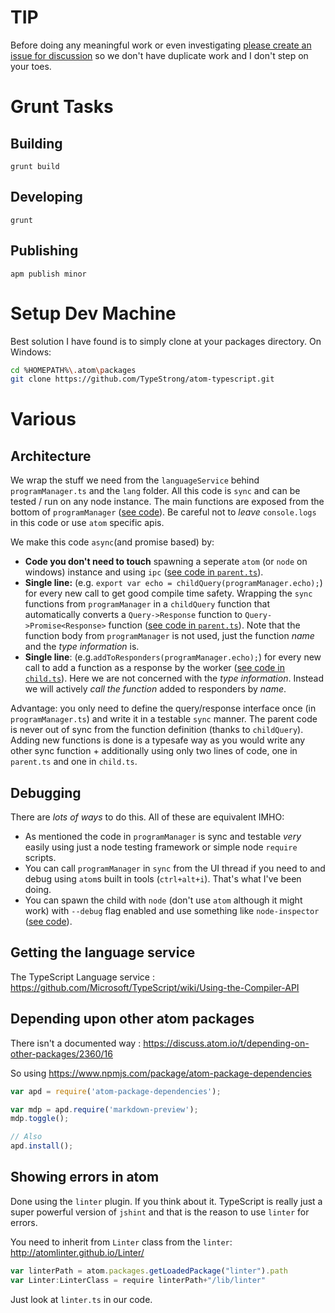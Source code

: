 # TIP
Before doing any meaningful work or even investigating [please create an issue for discussion](https://github.com/TypeStrong/atom-typescript/issues) so we don't have duplicate work and I don't step on your toes.

# Grunt Tasks
## Building 
`grunt build`

## Developing
`grunt`

## Publishing
`apm publish minor`

# Setup Dev Machine
Best solution I have found is to simply clone at your packages directory. On Windows: 

```bash
cd %HOMEPATH%\.atom\packages
git clone https://github.com/TypeStrong/atom-typescript.git 
```

# Various

## Architecture
We wrap the stuff we need from the `languageService` behind `programManager.ts` and the `lang` folder. All this code is `sync` and can be tested / run on any node instance. The main functions are exposed from the bottom of `programManager` ([see code](https://github.com/TypeStrong/atom-typescript/blob/a90bd067bba8656e41c6e1ed3c1bdea06118274f/lib/main/lang/programManager.ts#L228-L408)). Be careful not to *leave* `console.logs` in this code or use `atom` specific apis. 

We make this code `async`(and promise based) by: 

* **Code you don't need to touch** spawning a seperate `atom` (or `node` on windows) instance and using `ipc` ([see code in `parent.ts`](https://github.com/TypeStrong/atom-typescript/blob/a90bd067bba8656e41c6e1ed3c1bdea06118274f/lib/worker/parent.ts#L16-L78)).
* **Single line:** (e.g. `export var echo = childQuery(programManager.echo);`) for every new call to get good compile time safety. Wrapping the `sync` functions from `programManager` in a `childQuery` function that automatically converts a `Query->Response` function to `Query->Promise<Response>` function ([see code in `parent.ts`](https://github.com/TypeStrong/atom-typescript/blob/a90bd067bba8656e41c6e1ed3c1bdea06118274f/lib/worker/parent.ts#L132-L142)). Note that the function body from `programManager` is not used, just the function *name* and the *type information* is.
* **Single line**: (e.g.`addToResponders(programManager.echo);`) for every new call to add a function as a response by the worker ([see code in `child.ts`](https://github.com/TypeStrong/atom-typescript/blob/a90bd067bba8656e41c6e1ed3c1bdea06118274f/lib/worker/child.ts#L45-L56)). Here we are not concerned with the *type information*. Instead we will actively *call the function* added to responders by *name*.
 
Advantage: you only need to define the query/response interface once (in `programManager.ts`) and write it in a testable `sync` manner. The parent code is never out of sync from the function definition (thanks to `childQuery`). Adding new functions is done is a typesafe way as you would write any other sync function + additionally using only two lines of code, one in `parent.ts` and one in `child.ts`. 

## Debugging
There are *lots of ways* to do this. All of these are equivalent IMHO:
 
* As mentioned the code in `programManager` is sync and testable *very* easily using just a node testing framework or simple node `require` scripts.
* You can call `programManager` in `sync` from the UI thread if you need to and debug using `atom`s built in tools (`ctrl+alt+i`). That's what I've been doing. 
* You can spawn the child with `node` (don't use `atom` although it might work) with `--debug` flag enabled and use something like `node-inspector` ([see code](https://github.com/TypeStrong/atom-typescript/blob/a90bd067bba8656e41c6e1ed3c1bdea06118274f/lib/worker/parent.ts#L24)). 

## Getting the language service
The TypeScript Language service : https://github.com/Microsoft/TypeScript/wiki/Using-the-Compiler-API

## Depending upon other atom packages
There isn't a documented way : https://discuss.atom.io/t/depending-on-other-packages/2360/16 

So using https://www.npmjs.com/package/atom-package-dependencies 

```js
var apd = require('atom-package-dependencies');

var mdp = apd.require('markdown-preview');
mdp.toggle();

// Also
apd.install();
```

## Showing errors in atom
Done using the `linter` plugin. If you think about it. TypeScript is really just a super powerful version of `jshint` and that is the reason to use `linter` for errors. 

You need to inherit from `Linter` class from the `linter`: http://atomlinter.github.io/Linter/ 
```js
var linterPath = atom.packages.getLoadedPackage("linter").path
var Linter:LinterClass = require linterPath+"/lib/linter"
```
Just look at `linter.ts` in our code.

